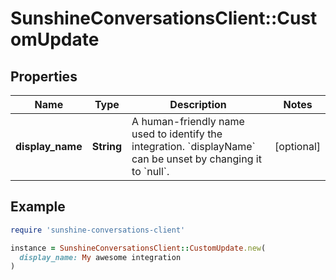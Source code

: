 # SunshineConversationsClient::CustomUpdate

## Properties

| Name | Type | Description | Notes |
| ---- | ---- | ----------- | ----- |
| **display_name** | **String** | A human-friendly name used to identify the integration. &#x60;displayName&#x60; can be unset by changing it to &#x60;null&#x60;. | [optional] |

## Example

```ruby
require 'sunshine-conversations-client'

instance = SunshineConversationsClient::CustomUpdate.new(
  display_name: My awesome integration
)
```


